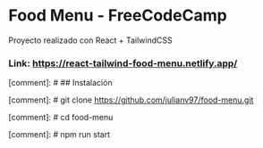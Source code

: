 # Food Menu - FreeCodeCamp

Proyecto realizado con React + TailwindCSS

### Link: https://react-tailwind-food-menu.netlify.app/

[comment]: # ## Instalación

[comment]: # git clone https://github.com/julianv97/food-menu.git

[comment]: # cd food-menu

[comment]: # npm run start




